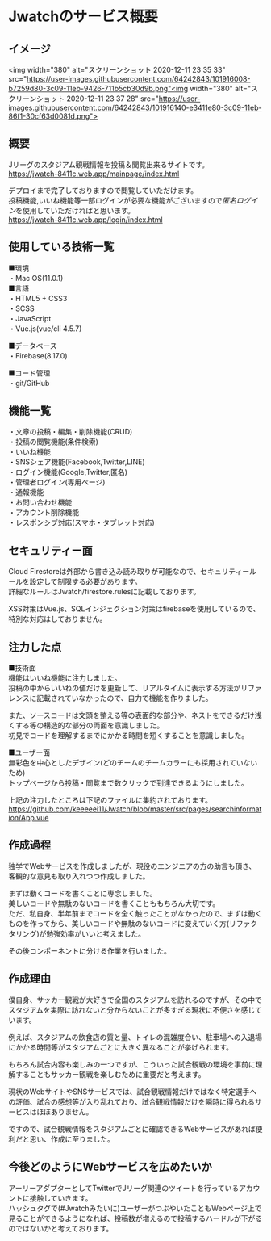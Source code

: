 # Jwatchのサービス概要
## イメージ
<img width="380" alt="スクリーンショット 2020-12-11 23 35 33" src="https://user-images.githubusercontent.com/64242843/101916008-b7259d80-3c09-11eb-9426-711b5cb30d9b.png"<img width="380" alt="スクリーンショット 2020-12-11 23 37 28" src="https://user-images.githubusercontent.com/64242843/101916140-e3411e80-3c09-11eb-86f1-30cf63d0081d.png">

## 概要
Jリーグのスタジアム観戦情報を投稿＆閲覧出来るサイトです。  
https://jwatch-8411c.web.app/mainpage/index.html  

デプロイまで完了しておりますので閲覧していただけます。  
投稿機能,いいね機能等一部ログインが必要な機能がございますので*匿名ログイン*を使用していただければと思います。  
https://jwatch-8411c.web.app/login/index.html

## 使用している技術一覧
■環境  
・Mac OS(11.0.1)  
■言語  
・HTML5 + CSS3  
・SCSS  
・JavaScript  
・Vue.js(vue/cli 4.5.7)

■データベース  
・Firebase(8.17.0)  

■コード管理  
・git/GitHub

## 機能一覧
・文章の投稿・編集・削除機能(CRUD)  
・投稿の閲覧機能(条件検索)  
・いいね機能  
・SNSシェア機能(Facebook,Twitter,LINE)  
・ログイン機能(Google,Twitter,匿名)  
・管理者ログイン(専用ページ)  
・通報機能  
・お問い合わせ機能  
・アカウント削除機能  
・レスポンシブ対応(スマホ・タブレット対応)  

## セキュリティー面
Cloud Firestoreは外部から書き込み読み取りが可能なので、セキュリティールールを設定して制限する必要があります。  
詳細なルールはJwatch/firestore.rulesに記載しております。  

XSS対策はVue.js、SQLインジェクション対策はfirebaseを使用しているので、特別な対応はしておりません。

## 注力した点
■技術面  
機能はいいね機能に注力しました。  
投稿の中からいいねの値だけを更新して、リアルタイムに表示する方法がリファレンスに記載されていなかったので、自力で機能を作りました。  

また、ソースコードは文頭を整える等の表面的な部分や、ネストをできるだけ浅くする等の構造的な部分の両面を意識しました。  
初見でコードを理解するまでにかかる時間を短くすることを意識しました。  

■ユーザー面  
無彩色を中心としたデザイン(どのチームのチームカラーにも採用されていないため)  
トップページから投稿・閲覧まで数クリックで到達できるようにしました。  

上記の注力したところは下記のファイルに集約されております。  
https://github.com/keeeeei11/Jwatch/blob/master/src/pages/searchinformation/App.vue

## 作成過程
独学でWebサービスを作成しましたが、現役のエンジニアの方の助言も頂き、客観的な意見も取り入れつつ作成しました。  

まずは動くコードを書くことに専念しました。  
美しいコードや無駄のないコードを書くことももちろん大切です。  
ただ、私自身、半年前までコードを全く触ったことがなかったので、まずは動くものを作ってから、美しいコードや無駄のないコードに変えていく方(リファクタリング)が勉強効率がいいと考えました。  

その後コンポーネントに分ける作業を行いました。  


## 作成理由
僕自身、サッカー観戦が大好きで全国のスタジアムを訪れるのですが、その中でスタジアムを実際に訪れないと分からないことが多すぎる現状に不便さを感じています。  

例えば、スタジアムの飲食店の質と量、トイレの混雑度合い、駐車場への入退場にかかる時間等がスタジアムごとに大きく異なることが挙げられます。  

もちろん試合内容も楽しみの一つですが、こういった試合観戦の環境を事前に理解することもサッカー観戦を楽しむために重要だと考えます。  

現状のWebサイトやSNSサービスでは、試合観戦情報だけではなく特定選手への評価、試合の感想等が入り乱れており、試合観戦情報だけを瞬時に得られるサービスはほぼありません。  

ですので、試合観戦情報をスタジアムごとに確認できるWebサービスがあれば便利だと思い、作成に至りました。  


## 今後どのようにWebサービスを広めたいか
アーリーアダプターとしてTwitterでJリーグ関連のツイートを行っているアカウントに接触していきます。  
ハッシュタグで(#Jwatchみたいに)ユーザーがつぶやいたこともWebページ上で見ることができるようになれば、投稿数が増えるので投稿するハードルが下がるのではないかと考えております。  

